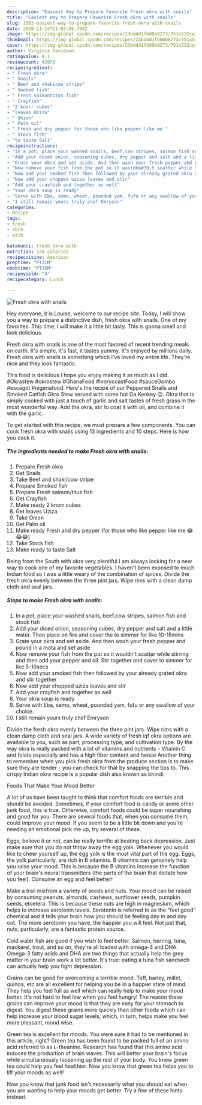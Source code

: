 ```yaml
---
description: "Easiest Way to Prepare Favorite Fresh okra with snails"
title: "Easiest Way to Prepare Favorite Fresh okra with snails"
slug: 1503-easiest-way-to-prepare-favorite-fresh-okra-with-snails
date: 2020-11-14T11:03:55.794Z
image: https://img-global.cpcdn.com/recipes/23bd4d1fb00b8273/751x532cq70/fresh-okra-with-snails-recipe-main-photo.jpg
thumbnail: https://img-global.cpcdn.com/recipes/23bd4d1fb00b8273/751x532cq70/fresh-okra-with-snails-recipe-main-photo.jpg
cover: https://img-global.cpcdn.com/recipes/23bd4d1fb00b8273/751x532cq70/fresh-okra-with-snails-recipe-main-photo.jpg
author: Virginia Davidson
ratingvalue: 4.1
reviewcount: 42075
recipeingredient:
- " Fresh okra"
- " Snails"
- " Beef and shakicow stripe"
- " Smoked fish"
- " Fresh salmontitus fish"
- " Crayfish"
- "2 knorr cubes"
- "leaves Uziza"
- " Onion"
- " Palm oil"
- " Fresh and dry pepper for those who like pepper like me "
- " Stock fish"
- "to taste Salt"
recipeinstructions:
- "In a pot, place your washed snails, beef,cow stripes, salmon fish and stock fish"
- "Add your diced onion, seasoning cubes, dry pepper and salt and a little water. Then place on fire and cover the to simmer for like 10-15mins"
- "Grate your okra and set aside. And then wash your fresh pepper and pound in a mota and set aside"
- "Now remove your fish from the pot so it wouldn&#39;t scatter while stirring and then add your pepper and oil. Stir together and cover to simmer for like 5-10secs"
- "Now add your smoked fish then followed by your already grated okra and stir together"
- "Now add your chopped uziza leaves and stir"
- "Add your crayfish and together as well"
- "Your okra soup is ready"
- "Serve with Eba, semo, wheat, pounded yam, fufu or any swallow of your choice."
- "I still remain yours truly chef Emryson"
categories:
- Recipe
tags:
- fresh
- okra
- with

katakunci: fresh okra with 
nutrition: 120 calories
recipecuisine: American
preptime: "PT31M"
cooktime: "PT35M"
recipeyield: "4"
recipecategory: Lunch

---
```



![Fresh okra with snails](https://img-global.cpcdn.com/recipes/23bd4d1fb00b8273/751x532cq70/fresh-okra-with-snails-recipe-main-photo.jpg)

Hey everyone, it is Louise, welcome to our recipe site. Today, I will show you a way to prepare a distinctive dish, fresh okra with snails. One of my favorites. This time, I will make it a little bit tasty. This is gonna smell and look delicious.

Fresh okra with snails is one of the most favored of recent trending meals on earth. It's simple, it's fast, it tastes yummy. It's enjoyed by millions daily. Fresh okra with snails is something which I've loved my entire life. They're nice and they look fantastic.

This food is delicious I hope you enjoy making it as much as I did. #Okrastew #okrostew #GhanaFood #IvorycoastFood #sauceGombo #escagot #nigeriafood. Here&#39;s the recipe of our Peppered Snails and Smoked Catfish Okro Stew served with some hot Ga Kenkey 😉. Okra that is simply cooked with just a touch of garlic and salt tastes of fresh grass in the most wonderful way. Add the okra, stir to coat it with oil, and combine it with the garlic.


To get started with this recipe, we must prepare a few components. You can cook fresh okra with snails using 13 ingredients and 10 steps. Here is how you cook it.

<!--inarticleads1-->

##### The ingredients needed to make Fresh okra with snails:

1. Prepare  Fresh okra
1. Get  Snails
1. Take  Beef and shaki/cow stripe
1. Prepare  Smoked fish
1. Prepare  Fresh salmon/titus fish
1. Get  Crayfish
1. Make ready 2 knorr cubes
1. Get leaves Uziza
1. Take  Onion
1. Get  Palm oil
1. Make ready  Fresh and dry pepper (for those who like pepper like me 😂😂😂)
1. Take  Stock fish
1. Make ready to taste Salt


Being from the South with okra very plentiful I am always looking for a new way to cook one of my favorite vegetables. I haven&#39;t been exposed to much Indian food so I was a little weary of the combination of spices. Divide the fresh okra evenly between the three pint jars. Wipe rims with a clean damp cloth and seal jars. 

<!--inarticleads2-->

##### Steps to make Fresh okra with snails:

1. In a pot, place your washed snails, beef,cow stripes, salmon fish and stock fish
1. Add your diced onion, seasoning cubes, dry pepper and salt and a little water. Then place on fire and cover the to simmer for like 10-15mins
1. Grate your okra and set aside. And then wash your fresh pepper and pound in a mota and set aside
1. Now remove your fish from the pot so it wouldn&#39;t scatter while stirring and then add your pepper and oil. Stir together and cover to simmer for like 5-10secs
1. Now add your smoked fish then followed by your already grated okra and stir together
1. Now add your chopped uziza leaves and stir
1. Add your crayfish and together as well
1. Your okra soup is ready
1. Serve with Eba, semo, wheat, pounded yam, fufu or any swallow of your choice.
1. I still remain yours truly chef Emryson


Divide the fresh okra evenly between the three pint jars. Wipe rims with a clean damp cloth and seal jars. A wide variety of fresh iqf okra options are available to you, such as part, processing type, and cultivation type. By the way okra is really packed with a lot of vitamins and nutrients - Vitamin C and folate especially and has a high fiber content and hence Another thing to remember when you pick fresh okra from the produce section is to make sure they are tender - you can check for that by snapping the tips to. This crispy Indian okra recipe is a popular dish also known as bhindi. 

Foods That Make Your Mood Better


A lot of us have been taught to think that comfort foods are terrible and should be avoided. Sometimes, if your comfort food is candy or some other junk food, this is true. Otherwise, comfort foods could be super nourishing and good for you. There are several foods that, when you consume them, could improve your mood. If you seem to be a little bit down and you're needing an emotional pick me up, try several of these.

Eggs, believe it or not, can be really terrific at beating back depression. Just make sure that you do not throw away the egg yolk. Whenever you would like to cheer yourself up, the egg yolk is the most vital part of the egg. Eggs, the yolk particularly, are rich in B vitamins. B vitamins can genuinely help you raise your mood. This is because the B vitamins increase the function of your brain's neural transmitters (the parts of the brain that dictate how you feel). Consume an egg and feel better!

Make a trail mixfrom a variety of seeds and nuts. Your mood can be raised by consuming peanuts, almonds, cashews, sunflower seeds, pumpkin seeds, etcetera. This is because these nuts are high in magnesium, which helps to increase serotonin levels. Serotonin is referred to as the "feel good" chemical and it tells your brain how you should be feeling day in and day out. The more serotonin you have, the happier you will feel. Not just that, nuts, particularly, are a fantastic protein source.

Cold water fish are good if you wish to feel better. Salmon, herring, tuna, mackerel, trout, and so on, they're all loaded with omega-3 and DHA. Omega-3 fatty acids and DHA are two things that actually help the grey matter in your brain work a lot better. It's true: eating a tuna fish sandwich can actually help you fight depression. 

Grains can be good for overcoming a terrible mood. Teff, barley, millet, quinoa, etc are all excellent for helping you be in a happier state of mind. They help you feel full as well which can really help to make your mood better. It's not hard to feel low when you feel hungry! The reason these grains can improve your mood is that they are easy for your stomach to digest. You digest these grains more quickly than other foods which can help increase your blood sugar levels, which, in turn, helps make you feel more pleasant, mood wise.

Green tea is excellent for moods. You were sure it had to be mentioned in this article, right? Green tea has been found to be packed full of an amino acid referred to as L-theanine. Research has found that this amino acid induces the production of brain waves. This will better your brain's focus while simultaneously loosening up the rest of your body. You knew green tea could help you feel healthier. Now you know that green tea helps you to lift your moods as well!

Now you know that junk food isn't necessarily what you should eat when you are wanting to help your moods get better. Try  a few  of  these  hints  instead.

